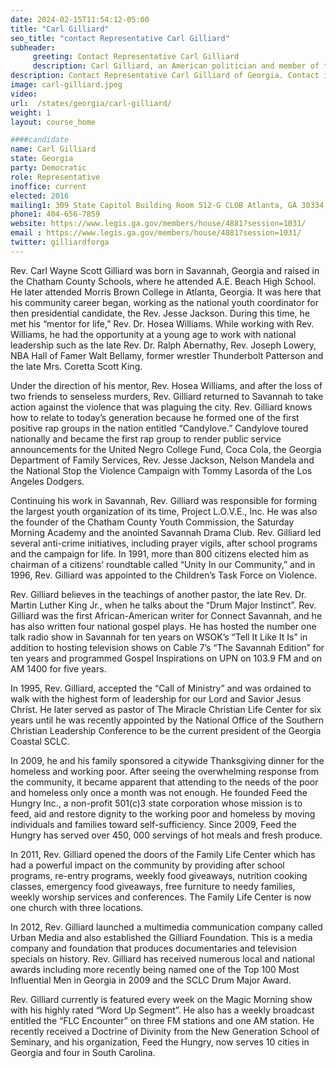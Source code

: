 ```yaml
---
date: 2024-02-15T11:54:12-05:00
title: "Carl Gilliard"
seo_title: "contact Representative Carl Gilliard"
subheader:
     greeting: Contact Representative Carl Gilliard
     description: Carl Gilliard, an American politician and member of the Democratic Party, assumed office as a representative of District 162 in the Georgia House of Representatives on May 5, 2016.
description: Contact Representative Carl Gilliard of Georgia. Contact information for Carl Gilliard includes email address, phone number, and mailing address.
image: carl-gilliard.jpeg
video:
url:  /states/georgia/carl-gilliard/
weight: 1
layout: course_home

####candidate
name: Carl Gilliard
state: Georgia
party: Democratic
role: Representative
inoffice: current
elected: 2016
mailing1: 309 State Capitol Building Room 512-G CLOB Atlanta, GA 30334
phone1: 404-656-7859
website: https://www.legis.ga.gov/members/house/4881?session=1031/
email : https://www.legis.ga.gov/members/house/4881?session=1031/
twitter: gilliardforga
---
```


Rev. Carl Wayne Scott Gilliard was born in Savannah, Georgia and raised in the Chatham County Schools, where he attended A.E. Beach High School. He later attended Morris Brown College in Atlanta, Georgia. It was here that his community career began, working as the national youth coordinator for then presidential candidate, the Rev. Jesse Jackson. During this time, he met his “mentor for life,” Rev. Dr. Hosea Williams. While working with Rev. Williams, he had the opportunity at a young age to work with national leadership such as the late Rev. Dr. Ralph Abernathy, Rev. Joseph Lowery, NBA Hall of Famer Walt Bellamy, former wrestler Thunderbolt Patterson and the late Mrs. Coretta Scott King.

Under the direction of his mentor, Rev. Hosea Williams, and after the loss of two friends to senseless murders, Rev. Gilliard returned to Savannah to take action against the violence that was plaguing the city. Rev. Gilliard knows how to relate to today’s generation because he formed one of the first positive rap groups in the nation entitled “Candylove.” Candylove toured nationally and became the first rap group to render public service announcements for the United Negro College Fund, Coca Cola, the Georgia Department of Family Services, Rev. Jesse Jackson, Nelson Mandela and the National Stop the Violence Campaign with Tommy Lasorda of the Los Angeles Dodgers.

Continuing his work in Savannah, Rev. Gilliard was responsible for forming the largest youth organization of its time, Project L.O.V.E., Inc. He was also the founder of the Chatham County Youth Commission, the Saturday Morning Academy and the anointed Savannah Drama Club. Rev. Gilliard led several anti-crime initiatives, including prayer vigils, after school programs and the campaign for life. In 1991, more than 800 citizens elected him as chairman of a citizens’ roundtable called “Unity In our Community,” and in 1996, Rev. Gilliard was appointed to the Children’s Task Force on Violence.

Rev. Gilliard believes in the teachings of another pastor, the late Rev. Dr. Martin Luther King Jr., when he talks about the “Drum Major Instinct”. Rev. Gilliard was the first African-American writer for Connect Savannah, and he has also written four national gospel plays. He has hosted the number one talk radio show in Savannah for ten years on WSOK’s “Tell It Like It Is” in addition to hosting television shows on Cable 7’s “The Savannah Edition” for ten years and programmed Gospel Inspirations on UPN on 103.9 FM and on AM 1400 for five years.

In 1995, Rev. Gilliard, accepted the “Call of Ministry” and was ordained to walk with the highest form of leadership for our Lord and Savior Jesus Christ. He later served as pastor of The Miracle Christian Life Center for six years until he was recently appointed by the National Office of the Southern Christian Leadership Conference to be the current president of the Georgia Coastal SCLC.

In 2009, he and his family sponsored a citywide Thanksgiving dinner for the homeless and working poor. After seeing the overwhelming response from the community, it became apparent that attending to the needs of the poor and homeless only once a month was not enough. He founded Feed the Hungry Inc., a non-profit 501(c)3 state corporation whose mission is to feed, aid and restore dignity to the working poor and homeless by moving individuals and families toward self-sufficiency. Since 2009, Feed the Hungry has served over 450, 000 servings of hot meals and fresh produce.

In 2011, Rev. Gilliard opened the doors of the Family Life Center which has had a powerful impact on the community by providing after school programs, re-entry programs, weekly food giveaways, nutrition cooking classes, emergency food giveaways, free furniture to needy families, weekly worship services and conferences. The Family Life Center is now one church with three locations.

In 2012, Rev. Gilliard launched a multimedia communication company called Urban Media and also established the Gilliard Foundation. This is a media company and foundation that produces documentaries and television specials on history. Rev. Gilliard has received numerous local and national awards including more recently being named one of the Top 100 Most Influential Men in Georgia in 2009 and the SCLC Drum Major Award.

Rev. Gilliard currently is featured every week on the Magic Morning show with his highly rated “Word Up Segment”. He also has a weekly broadcast entitled the “FLC Encounter” on three FM stations and one AM station. He recently received a Doctrine of Divinity from the New Generation School of Seminary, and his organization, Feed the Hungry, now serves 10 cities in Georgia and four in South Carolina.
